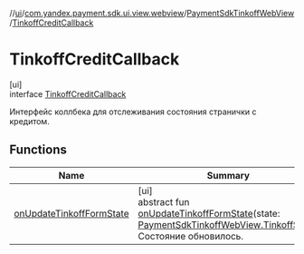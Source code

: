 //[ui](../../../../index.md)/[com.yandex.payment.sdk.ui.view.webview](../../index.md)/[PaymentSdkTinkoffWebView](../index.md)/[TinkoffCreditCallback](index.md)

# TinkoffCreditCallback

[ui]\
interface [TinkoffCreditCallback](index.md)

Интерфейс коллбека для отслеживания состояния странички с кредитом.

## Functions

| Name | Summary |
|---|---|
| [onUpdateTinkoffFormState](on-update-tinkoff-form-state.md) | [ui]<br>abstract fun [onUpdateTinkoffFormState](on-update-tinkoff-form-state.md)(state: [PaymentSdkTinkoffWebView.TinkoffState](../-tinkoff-state/index.md))<br>Состояние обновилось. |
